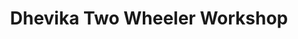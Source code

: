 ---
title: "Dhevika Two Wheeler Workshop"
url: /ekarool/dhevika-two-wheeler-workshop/
shop: motorcycle
---